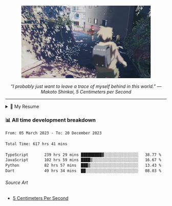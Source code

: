 <p align="center"><img src="asset/header.jpg" width="80%"/></p>
<p align="center"><i>“I probably just want to leave a trace of myself behind in this world.” ― Makoto Shinkai, 5 Centimeters per Second</i></p>

---

<details>
  <summary>📃 My Resume</summary>

### Education

- 📖 **Computer Science**\
📆 10/2021 - present\
📍 **Thang Long University** - Hoang Mai, Hanoi, Vietnam

### Experience

<img align="right" src="https://img.shields.io/badge/Figma-F24E1E?style=flat&logo=figma&logoColor=white"/>
<img align="right" src="https://img.shields.io/badge/node.js-6DA55F?style=flat&logo=node.js&logoColor=white"/>
<img align="right" src="https://img.shields.io/badge/Next.js-black?style=flat&logo=next.js&logoColor=white"/>
<img align="right" src="https://img.shields.io/badge/TypeScript-007ACC?style=flat&logo=typescript&logoColor=white"/>


- 👨‍💻 **Frontend Web Intern**\
📆 07/2023 - present\
📍 **MQ ICT Solutions** - Hoang Mai, Hanoi, Vietnam
</details>

### 📊 All time development breakdown

<!--START_SECTION:waka-->

```txt
From: 05 March 2023 - To: 20 December 2023

Total Time: 617 hrs 41 mins

TypeScript       239 hrs 29 mins █████████▓░░░░░░░░░░░░░░░   38.77 %
JavaScript       102 hrs 59 mins ████▒░░░░░░░░░░░░░░░░░░░░   16.67 %
Python           82 hrs 57 mins  ███▒░░░░░░░░░░░░░░░░░░░░░   13.43 %
Dart             49 hrs 34 mins  ██░░░░░░░░░░░░░░░░░░░░░░░   08.03 %
```

<!--END_SECTION:waka-->

###### Source Art

-  [5 Centimeters Per Second](https://wallhaven.cc/w/nrowq1)

